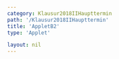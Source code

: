 ```yaml
---
category: Klausur2018IIHaupttermin
path: '/Klausur2018IIHaupttermin'
title: 'AppletB2'
type: 'Applet'

layout: nil
---
```

<link type="text/css" href="https://cdnjs.cloudflare.com/ajax/libs/jsxgraph/0.99.6/jsxgraph.css"><link rel="stylesheet" type="text/css" href="//cdnjs.cloudflare.com/ajax/libs/jsxgraph/0.99.7/jsxgraph.css" />
<div id="4c95a2ed-ff2b-4838-bfc9-ef695bf2c9a4" class="jxgbox" style="width:500px; height:500px">
<script type="text/javascript">
    (function() {
	const board = JXG.JSXGraph.initBoard('4c95a2ed-ff2b-4838-bfc9-ef695bf2c9a4', {
    							boundingbox: [-10, 15, 10, -5],
                  axis: false
              });
var M = board.create('point', [0,0], {name:'M', color:'green', fixed:true, size:2, label:{fontsize:16}});
var A = board.create('point', [-5,0], {fixed:true, color:'green', name:'A', size:2, label:{fontsize:16}});
var C = board.create('point', [5,0], {fixed:true, color:'green', name:'C', size:2, label:{fontsize:16}});
var N = board.create('point', [0,10], {name:'N', color:'green', fixed:true, size:2, label:{fontsize:16}});
var E = board.create('point', [-5,10], {fixed:true, color:'green', name:'E', size:2, label:{fontsize:16}});
var G = board.create('point', [5,10], {fixed:true, color:'green', name:'G', size:2, label:{fontsize:16}});
var D = board.create('point', [M.X()+1.5*Math.sin(45/180*Math.PI), M.Y()+1.5*Math.sin(45/180*Math.PI)], {color:'red', fixed:true, name:'D', size:2, label:{fontsize:16}});
var B = board.create('point', [M.X()+1.5*Math.sin(315/180*Math.PI), M.Y()+1.5*Math.sin(315/180*Math.PI)], {color:'red', fixed:true, name:'B', size:2, label:{fontsize:16}});
var H = board.create('point', [N.X()+1.5*Math.sin(45/180*Math.PI), N.Y()+1.5*Math.sin(45/180*Math.PI)], {color:'red', fixed:true, name:'H', size:2, label:{fontsize:16}});
var F = board.create('point', [N.X()+1.5*Math.sin(315/180*Math.PI), N.Y()+1.5*Math.sin(315/180*Math.PI)], {color:'red', fixed:true, name:'F', size:2, label:{fontsize:16}});
var phi = board.create('angle', [M,E,N], {name:'&phi;', radius:1.5, fillColor:'red', label:{fontsize:16, color:'red'}});

board.create('segment', [A,B], {color:'green'});
board.create('segment', [B,C], {color:'green'});
board.create('segment', [C,D], {color:'green'});
board.create('segment', [D,A], {color:'green'});
board.create('segment', [E,F], {color:'green'});
board.create('segment', [F,G], {color:'green'});
board.create('segment', [G,H], {color:'green'});
board.create('segment', [H,E], {color:'green'});
board.create('segment', [A,E], {color:'green'});
board.create('segment', [B,F], {color:'green'});
board.create('segment', [C,G], {color:'green'});
board.create('segment', [D,H], {color:'green'});
board.create('segment', [F,H], {color:'gray', strokeWidth:2});
board.create('segment', [E,G], {color:'gray', strokeWidth:2});
board.create('segment', [A,C], {color:'gray', strokeWidth:2});
board.create('segment', [B,D], {color:'gray', strokeWidth:2});
var ME = board.create('segment', [M,E], {color:'red', strokeWidth:2});
var S = board.create('glider', [-3.66,7.32,ME], {name:'S', color:'orange'});
board.create('polygon', [S,G,E]);

board.create('segment', [A,S], {color:'blue'});
board.create('segment', [B,S], {color:'blue'});
board.create('segment', [C,S], {color:'blue'});
board.create('segment', [D,S], {color:'blue'});

var MAS = board.create('angle', [M,A,S], {name:' ', radius:2, orthotype:'sectordot'});

board.create('text', [-6,12, function(){return 'x = '+ JXG.toFixed(Math.sqrt((5+S.X())*(5+S.X())+(10-S.Y())*(10-S.Y())),2);}], {fontsize:18});
board.create('text', [-2.5,12, function(){return 'V('+ JXG.toFixed(Math.sqrt((5+S.X())*(5+S.X())+(10-S.Y())*(10-S.Y())),2) + ') = '+ JXG.toFixed(10-0.89*Math.sqrt((5+S.X())*(5+S.X())+(10-S.Y())*(10-S.Y())),2) + 'cm^3';}], {fontsize:18});


})()
  </script>
  </div>
